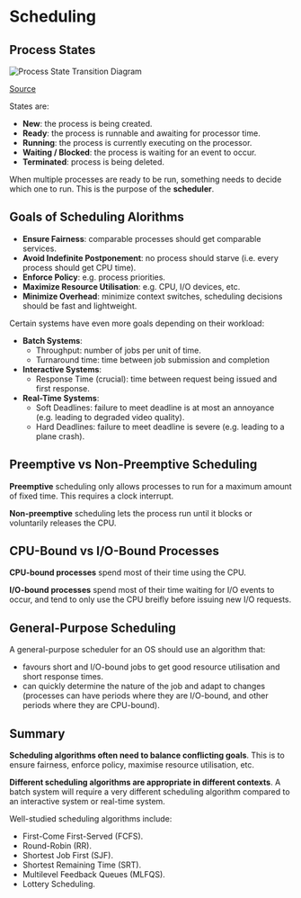 # Scheduling

## Process States

![Process State Transition Diagram](https://i.stack.imgur.com/KqZRe.png)

[Source](https://stackoverflow.com/questions/43844228/process-states-on-a-single-processor-vs-dual-core-system)

States are:

- **New**: the process is being created.
- **Ready**: the process is runnable and awaiting for processor time.
- **Running**: the process is currently executing on the processor.
- **Waiting / Blocked**: the process is waiting for an event to occur.
- **Terminated**: process is being deleted.

When multiple processes are ready to be run, something needs to decide which one to run. This is the purpose of the **scheduler**.

## Goals of Scheduling Alorithms

- **Ensure Fairness**: comparable processes should get comparable services.
- **Avoid Indefinite Postponement**: no process should starve (i.e. every process should get CPU time).
- **Enforce Policy**: e.g. process priorities.
- **Maximize Resource Utilisation**: e.g. CPU, I/O devices, etc.
- **Minimize Overhead**: minimize context switches, scheduling decisions should be fast and lightweight.

Certain systems have even more goals depending on their workload:

- **Batch Systems**:
  - Throughput: number of jobs per unit of time.
  - Turnaround time: time between job submission and completion
- **Interactive Systems**:
  - Response Time (crucial): time between request being issued and first response.
- **Real-Time Systems**:
  - Soft Deadlines: failure to meet deadline is at most an annoyance (e.g. leading to degraded video quality).
  - Hard Deadlines: failure to meet deadline is severe (e.g. leading to a plane crash).

## Preemptive vs Non-Preemptive Scheduling

**Preemptive** scheduling only allows processes to run for a maximum amount of fixed time. This requires a clock interrupt.

**Non-preemptive** scheduling lets the process run until it blocks or voluntarily releases the CPU.

## CPU-Bound vs I/O-Bound Processes

**CPU-bound processes** spend most of their time using the CPU.

**I/O-bound processes** spend most of their time waiting for I/O events to occur, and tend to only use the CPU breifly before issuing new I/O requests.

## General-Purpose Scheduling

A general-purpose scheduler for an OS should use an algorithm that:

- favours short and I/O-bound jobs to get good resource utilisation and short response times.
- can quickly determine the nature of the job and adapt to changes (processes can have periods where they are I/O-bound, and other periods where they are CPU-bound).

## Summary

**Scheduling algorithms often need to balance conflicting goals**. This is to ensure fairness, enforce policy, maximise resource utilisation, etc.

**Different scheduling algorithms are appropriate in different contexts**. A batch system will require a very different scheduling algorithm compared to an interactive system or real-time system.

Well-studied scheduling algorithms include:

- First-Come First-Served (FCFS).
- Round-Robin (RR).
- Shortest Job First (SJF).
- Shortest Remaining Time (SRT).
- Multilevel Feedback Queues (MLFQS).
- Lottery Scheduling.
